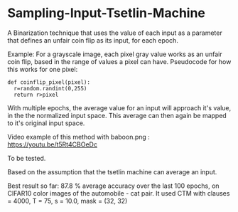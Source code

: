 # Sampling-Input-Tsetlin-Machine

A Binarization technique that uses the value of each input as a parameter that defines an unfair coin flip as its input, for each epoch.

Example:
For a grayscale image, each pixel gray value works as an unfair coin flip, based in the range of values a pixel can have.
Pseudocode for how this works for one pixel:
```
def coinflip_pixel(pixel):
  r=random.randint(0,255)
  return r>pixel
```
With multiple epochs, the average value for an input will approach it's value, in the the normalized input space. This average can then again be mapped to it's original input space.

Video example of this method with baboon.png :  https://youtu.be/t5Rt4CBOeDc


To be tested.

Based on the assumption that the tsetlin machine can average an input.

Best result so far:
87.8 % average accuracy over the last 100 epochs, on CIFAR10 color images of the automobile - cat pair. It used CTM with clauses = 4000, T = 75, s = 10.0, mask = (32, 32)

